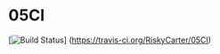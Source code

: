 # 05CI

[![Build Status](https://travis-ci.org/RiskyCarter/05CI.png?branch=master)]
(https://travis-ci.org/RiskyCarter/05CI)
